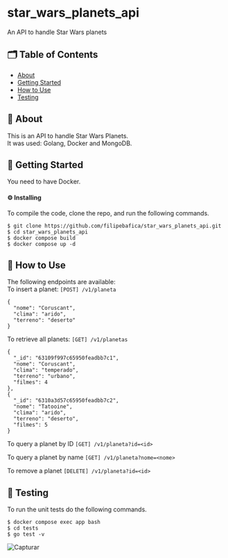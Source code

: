 # star_wars_planets_api
An API to handle Star Wars planets

## 🗂 Table of Contents
* [About](#-about)
* [Getting Started](#-getting-started)
* [How to Use](#-how-to-use)
* [Testing](#-testing)

## 🧐 About
This is an API to handle Star Wars Planets.\
It was used: Golang, Docker and MongoDB.

## 🏁 Getting Started
You need to have Docker.

#### ⚙️ Installing
To compile the code, clone the repo, and run the following commands.
```
$ git clone https://github.com/filipebafica/star_wars_planets_api.git
$ cd star_wars_planets_api
$ docker compose build
$ docker compose up -d
```

## 🎈 How to Use
The following endpoints are available:\
To insert a planet: `[POST] /v1/planeta`
```
{
  "nome": "Coruscant",
  "clima": "arido",
  "terreno": "deserto"
}

```
To retrieve all planets: `[GET] /v1/planetas`
```
{
  "_id": "63109f997c65950feadbb7c1",
  "nome": "Coruscant",
  "clima": "temperado",
  "terreno": "urbano",
  "filmes": 4
},
{
  "_id": "6310a3d57c65950feadbb7c2",
  "nome": "Tatooine",
  "clima": "arido",
  "terreno": "deserto",
  "filmes": 5
}
```
To query a planet by ID `[GET] /v1/planeta?id=<id>`

To query a planet by name `[GET] /v1/planeta?nome=<nome>`

To remove a planet `[DELETE] /v1/planeta?id=<id>`

## 🧪 Testing
To run the unit tests do the following commands.
```
$ docker compose exec app bash
$ cd tests
$ go test -v
```
![Capturar](https://user-images.githubusercontent.com/31427890/187913472-f442766c-fd1b-4102-9e86-60654d05b0cf.JPG)


